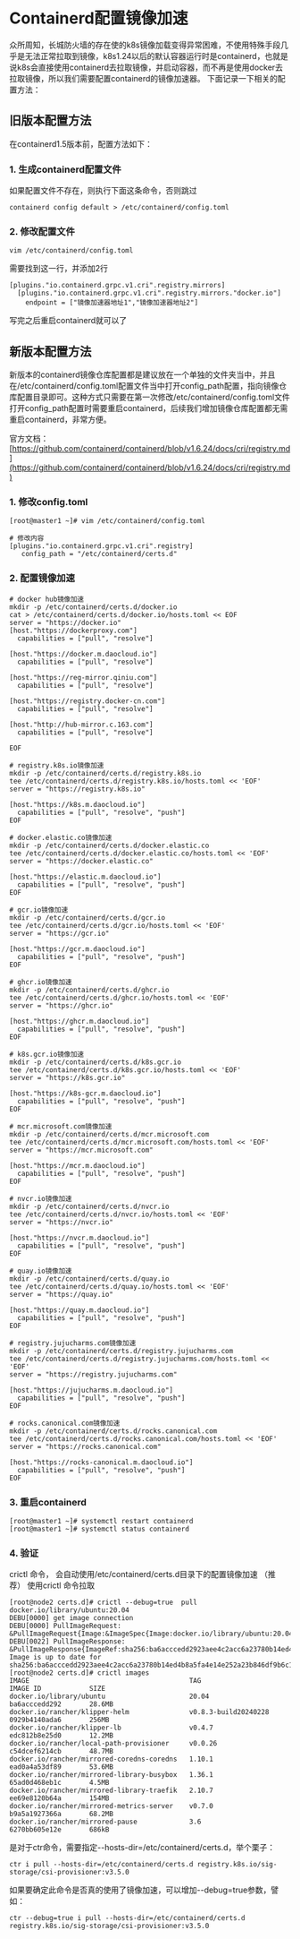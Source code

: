 # Containerd配置镜像加速


众所周知，长城防火墙的存在使的k8s镜像加载变得异常困难，不使用特殊手段几乎是无法正常拉取到镜像，k8s1.24以后的默认容器运行时是containerd，也就是说k8s会直接使用containerd去拉取镜像，并启动容器，而不再是使用docker去拉取镜像，所以我们需要配置containerd的镜像加速器。
下面记录一下相关的配置方法：

## 旧版本配置方法
在containerd1.5版本前，配置方法如下：

### 1. 生成containerd配置文件
如果配置文件不存在，则执行下面这条命令，否则跳过
```
containerd config default > /etc/containerd/config.toml
```

### 2. 修改配置文件
```
vim /etc/containerd/config.toml
```
需要找到这一行，并添加2行
```
[plugins."io.containerd.grpc.v1.cri".registry.mirrors]
  [plugins."io.containerd.grpc.v1.cri".registry.mirrors."docker.io"]
    endpoint = ["镜像加速器地址1","镜像加速器地址2"]
```
写完之后重启containerd就可以了

## 新版本配置方法

新版本的containerd镜像仓库配置都是建议放在一个单独的文件夹当中，并且在/etc/containerd/config.toml配置文件当中打开config_path配置，指向镜像仓库配置目录即可。这种方式只需要在第一次修改/etc/containerd/config.toml文件打开config_path配置时需要重启containerd，后续我们增加镜像仓库配置都无需重启containerd，非常方便。

官方文档：[https://github.com/containerd/containerd/blob/v1.6.24/docs/cri/registry.md](https://github.com/containerd/containerd/blob/v1.6.24/docs/cri/registry.md)

### 1. 修改config.toml
```
[root@master1 ~]# vim /etc/containerd/config.toml

# 修改内容
[plugins."io.containerd.grpc.v1.cri".registry]
   config_path = "/etc/containerd/certs.d"
```

### 2. 配置镜像加速
```
# docker hub镜像加速
mkdir -p /etc/containerd/certs.d/docker.io
cat > /etc/containerd/certs.d/docker.io/hosts.toml << EOF
server = "https://docker.io"
[host."https://dockerproxy.com"]
  capabilities = ["pull", "resolve"]

[host."https://docker.m.daocloud.io"]
  capabilities = ["pull", "resolve"]

[host."https://reg-mirror.qiniu.com"]
  capabilities = ["pull", "resolve"]

[host."https://registry.docker-cn.com"]
  capabilities = ["pull", "resolve"]

[host."http://hub-mirror.c.163.com"]
  capabilities = ["pull", "resolve"]

EOF
```

```
# registry.k8s.io镜像加速
mkdir -p /etc/containerd/certs.d/registry.k8s.io
tee /etc/containerd/certs.d/registry.k8s.io/hosts.toml << 'EOF'
server = "https://registry.k8s.io"

[host."https://k8s.m.daocloud.io"]
  capabilities = ["pull", "resolve", "push"]
EOF
```
```
# docker.elastic.co镜像加速
mkdir -p /etc/containerd/certs.d/docker.elastic.co
tee /etc/containerd/certs.d/docker.elastic.co/hosts.toml << 'EOF'
server = "https://docker.elastic.co"

[host."https://elastic.m.daocloud.io"]
  capabilities = ["pull", "resolve", "push"]
EOF
```
```
# gcr.io镜像加速
mkdir -p /etc/containerd/certs.d/gcr.io
tee /etc/containerd/certs.d/gcr.io/hosts.toml << 'EOF'
server = "https://gcr.io"

[host."https://gcr.m.daocloud.io"]
  capabilities = ["pull", "resolve", "push"]
EOF
```
```
# ghcr.io镜像加速
mkdir -p /etc/containerd/certs.d/ghcr.io
tee /etc/containerd/certs.d/ghcr.io/hosts.toml << 'EOF'
server = "https://ghcr.io"

[host."https://ghcr.m.daocloud.io"]
  capabilities = ["pull", "resolve", "push"]
EOF
```
```
# k8s.gcr.io镜像加速
mkdir -p /etc/containerd/certs.d/k8s.gcr.io
tee /etc/containerd/certs.d/k8s.gcr.io/hosts.toml << 'EOF'
server = "https://k8s.gcr.io"

[host."https://k8s-gcr.m.daocloud.io"]
  capabilities = ["pull", "resolve", "push"]
EOF
```
```
# mcr.microsoft.com镜像加速
mkdir -p /etc/containerd/certs.d/mcr.microsoft.com
tee /etc/containerd/certs.d/mcr.microsoft.com/hosts.toml << 'EOF'
server = "https://mcr.microsoft.com"

[host."https://mcr.m.daocloud.io"]
  capabilities = ["pull", "resolve", "push"]
EOF
```
```
# nvcr.io镜像加速
mkdir -p /etc/containerd/certs.d/nvcr.io
tee /etc/containerd/certs.d/nvcr.io/hosts.toml << 'EOF'
server = "https://nvcr.io"

[host."https://nvcr.m.daocloud.io"]
  capabilities = ["pull", "resolve", "push"]
EOF
```
```
# quay.io镜像加速
mkdir -p /etc/containerd/certs.d/quay.io
tee /etc/containerd/certs.d/quay.io/hosts.toml << 'EOF'
server = "https://quay.io"

[host."https://quay.m.daocloud.io"]
  capabilities = ["pull", "resolve", "push"]
EOF
```
```
# registry.jujucharms.com镜像加速
mkdir -p /etc/containerd/certs.d/registry.jujucharms.com
tee /etc/containerd/certs.d/registry.jujucharms.com/hosts.toml << 'EOF'
server = "https://registry.jujucharms.com"

[host."https://jujucharms.m.daocloud.io"]
  capabilities = ["pull", "resolve", "push"]
EOF
```
```
# rocks.canonical.com镜像加速
mkdir -p /etc/containerd/certs.d/rocks.canonical.com
tee /etc/containerd/certs.d/rocks.canonical.com/hosts.toml << 'EOF'
server = "https://rocks.canonical.com"

[host."https://rocks-canonical.m.daocloud.io"]
  capabilities = ["pull", "resolve", "push"]
EOF
```

### 3. 重启containerd
```
[root@master1 ~]# systemctl restart containerd
[root@master1 ~]# systemctl status containerd
```

### 4. 验证
crictl 命令， 会自动使用/etc/containerd/certs.d目录下的配置镜像加速 （推荐）
使用crictl 命令拉取
```
[root@node2 certs.d]# crictl --debug=true  pull docker.io/library/ubuntu:20.04
DEBU[0000] get image connection
DEBU[0000] PullImageRequest: &PullImageRequest{Image:&ImageSpec{Image:docker.io/library/ubuntu:20.04,Annotations:map[string]string{},UserSpecifiedImage:,RuntimeHandler:,},Auth:nil,SandboxConfig:nil,}
DEBU[0022] PullImageResponse: &PullImageResponse{ImageRef:sha256:ba6acccedd2923aee4c2acc6a23780b14ed4b8a5fa4e14e252a23b846df9b6c1,}
Image is up to date for sha256:ba6acccedd2923aee4c2acc6a23780b14ed4b8a5fa4e14e252a23b846df9b6c1
[root@node2 certs.d]# crictl images
IMAGE                                        TAG                    IMAGE ID            SIZE
docker.io/library/ubuntu                     20.04                  ba6acccedd292       28.6MB
docker.io/rancher/klipper-helm               v0.8.3-build20240228   0929b4140ada6       256MB
docker.io/rancher/klipper-lb                 v0.4.7                 edc812b8e25d0       12.2MB
docker.io/rancher/local-path-provisioner     v0.0.26                c54dcef6214cb       48.7MB
docker.io/rancher/mirrored-coredns-coredns   1.10.1                 ead0a4a53df89       53.6MB
docker.io/rancher/mirrored-library-busybox   1.36.1                 65ad0d468eb1c       4.5MB
docker.io/rancher/mirrored-library-traefik   2.10.7                 ee69e8120b64a       154MB
docker.io/rancher/mirrored-metrics-server    v0.7.0                 b9a5a1927366a       68.2MB
docker.io/rancher/mirrored-pause             3.6                    6270bb605e12e       686kB
```

是对于ctr命令，需要指定--hosts-dir=/etc/containerd/certs.d，举个栗子：
```
ctr i pull --hosts-dir=/etc/containerd/certs.d registry.k8s.io/sig-storage/csi-provisioner:v3.5.0
```
如果要确定此命令是否真的使用了镜像加速，可以增加--debug=true参数，譬如：
```
ctr --debug=true i pull --hosts-dir=/etc/containerd/certs.d registry.k8s.io/sig-storage/csi-provisioner:v3.5.0
```
